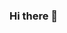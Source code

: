 ### Hi there 👋
<!-- 
# Top 5 Badges That Will Take Your GitHub Repository to the Next Level
## 1. GitHub Stats
![Your Repository's Stats](https://github-readme-stats.vercel.app/api?username=Tanu-N-Prabhu&show_icons=true)
## 2. Most Used Languages
![Your Repository's Stats](https://github-readme-stats.vercel.app/api/top-langs/?username=Tanu-N-Prabhu&theme=blue-green)
## 3. Contributors Badge
![Your Repository's Stats](https://contrib.rocks/image?repo=Tanu-N-Prabhu/Python)
## 4. Random Joke Generator
![Jokes Card](https://readme-jokes.vercel.app/api)
## 5. Profile View Counter
![Profile View Counter](https://komarev.com/ghpvc/?username=Tanu-N-Prabhu)
### Repository View Counter - HITS
![Hits](https://hitcounter.pythonanywhere.com/count/tag.svg?url=https://github.com/Tanu-N-Prabhu/Python)
![Jokes Card](https://readme-jokes.vercel.app/api?hideBorder&theme=omni)
-->



<!--
**skaiheda/skaiheda** is a ✨ _special_ ✨ repository because its `README.md` (this file) appears on your GitHub profile.

Here are some ideas to get you started:

- 🔭 I’m currently working on ...
- 🌱 I’m currently learning ...
- 👯 I’m looking to collaborate on ...
- 🤔 I’m looking for help with ...
- 💬 Ask me about ...
- 📫 How to reach me: ...
- 😄 Pronouns: ...
- ⚡ Fun fact: ...
-->
